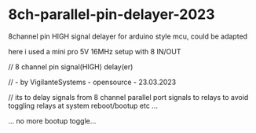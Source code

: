 # 8ch-parallel-pin-delayer-2023
 8channel pin HIGH signal delayer
for arduino style mcu, could be adapted

here i used a mini pro 5V 16MHz setup with 8 IN/OUT

// 8 channel pin signal(HIGH) delay(er)

// - by VigilanteSystems - opensource - 23.03.2023

// its to delay signals from 8 channel parallel port signals to relays to avoid toggling relays at system reboot/bootup etc ...

... no more bootup toggle...
